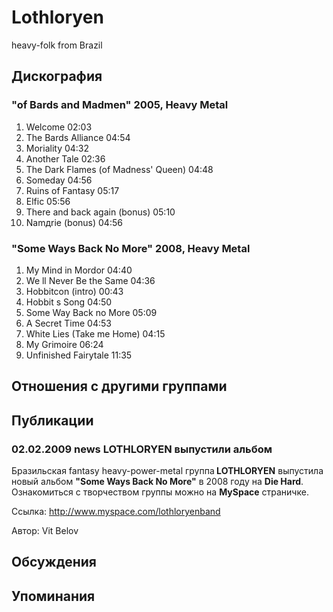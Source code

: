 # Lothloryen

heavy-folk from Brazil

## Дискография

### "of Bards and Madmen" 2005, Heavy Metal

1. Welcome 02:03  
2. The Bards Alliance 04:54  
3. Moriality 04:32 
4. Another Tale 02:36 
5. The Dark Flames (of Madness' Queen) 04:48  
6. Someday 04:56 
7. Ruins of Fantasy 05:17 
8. Elfic 05:56 
9. There and back again (bonus) 05:10
10. Namдrie (bonus) 04:56 

### "Some Ways Back No More" 2008, Heavy Metal

1. My Mind in Mordor 04:40 
2. We ll Never Be the Same 04:36  
3. Hobbitcon (intro) 00:43  
4. Hobbit s Song 04:50
5. Some Way Back no More 05:09  
6. A Secret Time 04:53  
7. White Lies (Take me Home) 04:15  
8. My Grimoire 06:24  
9. Unfinished Fairytale 11:35 


## Отношения с другими группами


## Публикации

### 02.02.2009 news LOTHLORYEN выпустили альбом

<P>Бразильская fantasy heavy-power-metal группа<STRONG> LOTHLORYEN</STRONG> выпустила новый альбом <STRONG>"Some Ways Back No More"</STRONG> в 2008 году на <STRONG>Die Hard</STRONG>. Ознакомиться с творчеством группы можно на <STRONG>MySpace</STRONG> страничке.</P>
<P>Ссылка: <A href="http://www.myspace.com/lothloryenband">http://www.myspace.com/lothloryenband</A></P>
Автор: Vit Belov


## Обсуждения


## Упоминания

